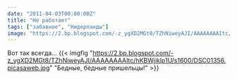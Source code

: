```yaml
---
date: "2011-04-03T00:00:00Z"
title: "Не работает"
tags: ["забавное", "Нидерланды"]
image: "https://2.bp.blogspot.com/-z_ygXD2MGt8/TZhNiweyAJI/AAAAAAAAItc/hKBWjiklp1U/s1600/DSC01356.picasaweb.jpg"
---
```


Вот так всегда…
{{< imgfig "https://2.bp.blogspot.com/-z_ygXD2MGt8/TZhNiweyAJI/AAAAAAAAItc/hKBWjiklp1U/s1600/DSC01356.picasaweb.jpg" "Бедные, бедные пришельцы!" >}}
